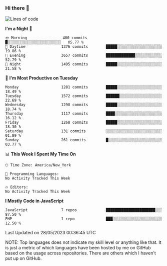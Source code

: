 ### Hi there 👋

<!--
**LynxJinxxy/LynxJinxxy** is a ✨ _special_ ✨ repository because its `README.md` (this file) appears on your GitHub profile.

Here are some ideas to get you started:

- 🔭 I’m currently working on ...
- 🌱 I’m currently learning ...
- 👯 I’m looking to collaborate on ...
- 🤔 I’m looking for help with ...
- 💬 Ask me about ...
- 📫 How to reach me: ...
- 😄 Pronouns: ...
- ⚡ Fun fact: ...
-->

<!--START_SECTION:waka-->
![Lines of code](https://img.shields.io/badge/From%20Hello%20World%20I%27ve%20Written-15.1%20million%20lines%20of%20code-blue)

**I'm a Night 🦉** 

```text
🌞 Morning                400 commits         █░░░░░░░░░░░░░░░░░░░░░░░░   05.77 % 
🌆 Daytime                1376 commits        █████░░░░░░░░░░░░░░░░░░░░   19.86 % 
🌃 Evening                3657 commits        █████████████░░░░░░░░░░░░   52.79 % 
🌙 Night                  1495 commits        █████░░░░░░░░░░░░░░░░░░░░   21.58 % 
```
📅 **I'm Most Productive on Tuesday** 

```text
Monday                   1281 commits        █████░░░░░░░░░░░░░░░░░░░░   18.49 % 
Tuesday                  1572 commits        ██████░░░░░░░░░░░░░░░░░░░   22.69 % 
Wednesday                1298 commits        █████░░░░░░░░░░░░░░░░░░░░   18.74 % 
Thursday                 1117 commits        ████░░░░░░░░░░░░░░░░░░░░░   16.12 % 
Friday                   1268 commits        █████░░░░░░░░░░░░░░░░░░░░   18.30 % 
Saturday                 131 commits         ░░░░░░░░░░░░░░░░░░░░░░░░░   01.89 % 
Sunday                   261 commits         █░░░░░░░░░░░░░░░░░░░░░░░░   03.77 % 
```


📊 **This Week I Spent My Time On** 

```text
🕑︎ Time Zone: America/New_York

💬 Programming Languages: 
No Activity Tracked This Week

🔥 Editors: 
No Activity Tracked This Week
```

**I Mostly Code in JavaScript** 

```text
JavaScript               7 repos             ██████████████████████░░░   87.50 % 
PHP                      1 repo              ███░░░░░░░░░░░░░░░░░░░░░░   12.50 % 
```




 Last Updated on 28/05/2023 00:36:45 UTC
<!--END_SECTION:waka-->
NOTE: Top languages does not indicate my skill level or anything like that. It is just a metric of which languages have been hosted by me on GitHub based on the usage across repositories. There are others which I haven't put up on GitHub.
